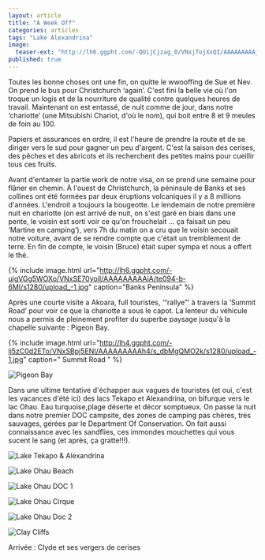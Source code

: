 ```yaml
---
layout: article
title: "A Week Off"
categories: articles
tags: "Lake Alexandrina"
image: 
  teaser-ext: "http://lh6.ggpht.com/-QUijCjzag_0/VNxjfojXxQI/AAAAAAAAAj0/pcgMFLZyoog/s1280/upload_-1.jpg"
published: true
---
```


Toutes les bonne choses ont une fin, on quitte le wwooffing de Sue et Nev. On prend le bus pour Christchurch ‘again’. C'est fini la belle vie où l'on troque un logis et de la nourriture de qualité contre quelques heures de travail. Maintenant on est entassé, de nuit comme de jour, dans notre ‘chariotte’ (une Mitsubishi Chariot, d'où le nom), qui boit entre 8 et 9 meules de foin au 100.

Papiers et assurances en ordre, il est l'heure de prendre la route et de se diriger vers le sud pour gagner un peu d'argent. C'est la saison des cerises, des pêches et des abricots et ils recherchent des petites mains pour cueillir tous ces fruits.

Avant d'entamer la partie work de notre visa, on se prend une semaine pour flâner en chemin. À l'ouest de Christchurch, la péninsule de Banks et ses collines ont été formées par deux éruptions volcaniques il y a 8 millions d'années. L'endroit a toujours la bougeotte. Le lendemain de notre première nuit en chariotte (on est arrivé de nuit, on s'est garé en biais dans une pente, le voisin est sorti voir ce qu'on frouchelait … ça faisait un peu ‘Martine en camping’), vers 7h du matin on a cru que le voisin secouait notre voiture, avant de se rendre compte que c'était un tremblement de terre. En fin de compte, le voisin (Bruce) était super sympa et nous a offert le thé. 

{% include image.html url="http://lh6.ggpht.com/-uigVGg5WOXo/VNxSE70yoiI/AAAAAAAAAiA/te094-b-6MI/s1280/upload_-1.jpg" caption="Banks Peninsula" %}

Après une courte visite a Akoara, full touristes, ‘“rallye”’ à travers la ‘Summit Road’ pour voir ce que la chariotte a sous le capot. La lenteur du véhicule nous a permis de pleinement profiter du superbe paysage jusqu'à la chapelle suivante : Pigeon Bay.

{% include image.html url="http://lh4.ggpht.com/-lj5zC0d2ETo/VNxSBpj5ENI/AAAAAAAAAh4/s_dbMgQMO2k/s1280/upload_-1.jpg" caption=" Summit Road " %}

![Pigeon Bay](http://lh4.ggpht.com/-VVXS59f6SX8/VNxR-0aYH8I/AAAAAAAAAhw/azjGRuL-ffE/s1280/upload_-1.jpg)

Dans une ultime tentative d'échapper aux vagues de touristes (et oui, c'est les vacances d'été ici) des lacs Tekapo et Alexandrina, on bifurque vers le lac Ohau. Eau turquoise,plage déserte et décor somptueux. On passe la nuit dans notre premier DOC campsite, des zones de camping pas chères, très sauvages, gérées par le Department Of Conservation. On fait aussi connaissance avec les sandflies, ces immondes mouchettes qui vous sucent le sang (et après, ça gratte!!!).

![Lake Tekapo & Alexandrina](http://lh5.ggpht.com/-kK_fPpt1ymo/VNxRn3LJVdI/AAAAAAAAAhI/sgtxBWNK6HU/s1280/upload_-1.jpg)

![Lake Ohau Beach](http://lh5.ggpht.com/-Lsbu94YtElM/VNxRik_2PYI/AAAAAAAAAg4/W1aaQfh8X4E/s1280/upload_-1.jpg)

![Lake Ohau DOC 1](http://lh4.ggpht.com/-iW2bHqnM-j8/VNxRlepGlmI/AAAAAAAAAhA/-An51NoXSS4/s1280/upload_-1.jpg)

![Lake Ohau Cirque](http://lh4.ggpht.com/-4kdyMQr_rQw/VNxR6s7B1KI/AAAAAAAAAho/9W-H3mFAlSE/s1280/upload_-1.jpg)

![Lake Ohau Doc 2](http://lh6.ggpht.com/-feHuKVDGwP8/VNxRx8EeyXI/AAAAAAAAAhg/4TqE9X1WgqE/s1280/upload_-1.jpg)

![Clay Cliffs](http://lh6.ggpht.com/-gDwiuuom-5Y/VNxRreys1MI/AAAAAAAAAhQ/F9Mq44rL3I8/s1280/upload_-1.jpg)

Arrivée : Clyde et ses vergers de cerises